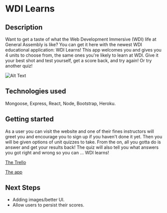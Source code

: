 # WDI Learns
## Description
Want to get a taste of what the Web Development Immersive (WDI) life at General Assembly is like? You can get it here with the newest WDI educational application: WDI Learns! This app welcomes you and gives you 4 units to choose from, the same ones you're likely to learn at WDI. Give it your best shot and test yourself, get a score back, and try again! Or try another quiz!

![Alt Text](https://i.imgur.com/H4UnulI.png)

## Technologies used

Mongoose, Express, React, Node, Bootstrap, Heroku.

## Getting started

As a user you can visit the website and one of their fines instructors will greet you and encourage you to sign up if you haven't done it yet. Then you will be given options of unit quizzes to take. From the on, all you gotta do is answer and get your results back! The quiz will also tell you what answers you got right and wrong so you can ... WDI learns!  

[The Trello](https://trello.com/b/ccCsRYH1/wdi-53-project-4-wdi-learns)

[The app](https://floating-depths-25467.herokuapp.com/)  

## Next Steps

- Adding images/better UI.  
- Allow users to persist their scores.